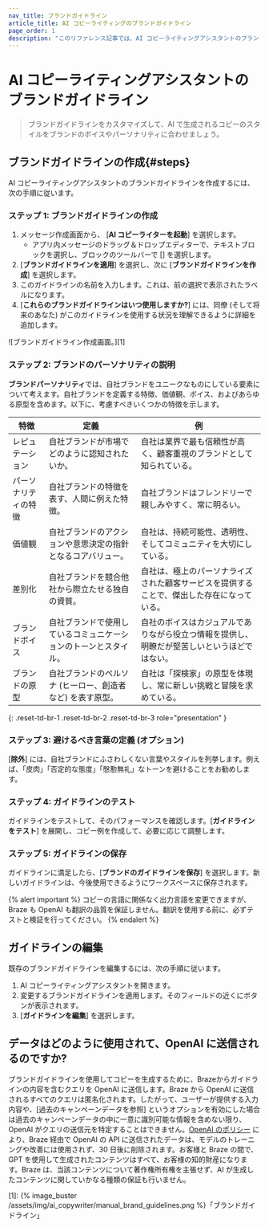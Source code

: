 ```yaml
---
nav_title: ブランドガイドライン
article_title: AI コピーライティングのブランドガイドライン
page_order: 1
description: "このリファレンス記事では、AI コピーライティングアシスタントのブランドガイドラインについて説明します。この機能を使用すると、AI コピーライティングアシスタントが生成するコピーのスタイルを、ブランドのボイスやスタイルに合わせて調整できます。"
---
```


# AI コピーライティングアシスタントのブランドガイドライン

> ブランドガイドラインをカスタマイズして、AI で生成されるコピーのスタイルをブランドのボイスやパーソナリティに合わせましょう。

## ブランドガイドラインの作成{#steps}

AI コピーライティングアシスタントのブランドガイドラインを作成するには、次の手順に従います。

### ステップ 1: ブランドガイドラインの作成

1. メッセージ作成画面から、<i class="fa-solid fa-wand-magic-sparkles"></i> [**AI コピーライターを起動**] を選択します。
   * アプリ内メッセージのドラッグ＆ドロップエディターで、テキストブロックを選択し、ブロックのツールバーで [<i class="fa-solid fa-wand-magic-sparkles" title="AI コピーライター"></i>] を選択します。
2. [**ブランドガイドラインを適用**] を選択し、次に [**ブランドガイドラインを作成**] を選択します。
3. このガイドラインの名前を入力します。これは、前の選択で表示されたラベルになります。
4. [**これらのブランドガイドラインはいつ使用しますか?**] には、同僚 (そして将来のあなた) がこのガイドラインを使用する状況を理解できるように詳細を追加します。

![ブランドガイドライン作成画面。][1]

### ステップ 2: ブランドのパーソナリティの説明

**ブランドパーソナリティ**では、自社ブランドをユニークなものにしている要素について考えます。自社ブランドを定義する特徴、価値観、ボイス、およびあらゆる原型を含めます。以下に、考慮すべきいくつかの特徴を示します。

| **特徴**       | **定義**                                                                       | **例**                                                        |
|--------------------------|--------------------------------------------------------------------------------------|--------------------------------------------------------------------|
| レピュテーション               | 自社ブランドが市場でどのように認知されたいか。                               | 自社は業界で最も信頼性が高く、顧客重視のブランドとして知られている。 |
| パーソナリティの特徴       | 自社ブランドの特徴を表す、人間に例えた特徴。                     | 自社ブランドはフレンドリーで親しみやすく、常に明るい。          |
| 価値観                   | 自社ブランドのアクションや意思決定の指針となるコアバリュー。                           | 自社は、持続可能性、透明性、そしてコミュニティを大切にしている。            |
| 差別化          | 自社ブランドを競合他社から際立たせる独自の資質。                         | 自社は、極上のパーソナライズされた顧客サービスを提供することで、傑出した存在になっている。 |
| ブランドボイス              | 自社ブランドで使用しているコミュニケーションのトーンとスタイル。                                 | 自社のボイスはカジュアルでありながら役立つ情報を提供し、明瞭だが堅苦しいというほどではない。 |
| ブランドの原型          | 自社ブランドのペルソナ (ヒーロー、創造者など) を表す原型。    | 自社は「探検家」の原型を体現し、常に新しい挑戦と冒険を求めている。 |
{: .reset-td-br-1 .reset-td-br-2 .reset-td-br-3 role="presentation" }

### ステップ 3: 避けるべき言葉の定義 (オプション)

[**除外**] には、自社ブランドにふさわしくない言葉やスタイルを列挙します。例えば、「皮肉」「否定的な態度」「慇懃無礼」なトーンを避けることをお勧めします。

### ステップ 4: ガイドラインのテスト

ガイドラインをテストして、そのパフォーマンスを確認します。[**ガイドラインをテスト**] を展開し、コピー例を作成して、必要に応じて調整します。

### ステップ 5: ガイドラインの保存

ガイドラインに満足したら、[**ブランドのガイドラインを保存**] を選択します。新しいガイドラインは、今後使用できるようにワークスペースに保存されます。

{% alert important %}
コピーの言語に関係なく出力言語を変更できますが、Braze も OpenAI も翻訳の品質を保証しません。翻訳を使用する前に、必ずテストと検証を行ってください。
{% endalert %}

## ガイドラインの編集

既存のブランドガイドラインを編集するには、次の手順に従います。

1. AI コピーライティングアシスタントを開きます。
2. 変更するブランドガイドラインを適用します。そのフィールドの近くにボタンが表示されます。
3. [**ガイドラインを編集**] を選択します。

## データはどのように使用されて、OpenAI に送信されるのですか?

ブランドガイドラインを使用してコピーを生成するために、Brazeからガイドラインの内容を含むクエリを OpenAI に送信します。Braze から OpenAI に送信されるすべてのクエリは匿名化されます。したがって、ユーザーが提供する入力内容や、[過去のキャンペーンデータを参照] というオプションを有効にした場合は過去のキャンペーンデータの中に一意に識別可能な情報を含めない限り、OpenAI がクエリの送信元を特定することはできません。[OpenAI のポリシー](https://openai.com/policies/api-data-usage-policies) により、Braze 経由で OpenAI の API に送信されたデータは、モデルのトレーニングや改善には使用されず、30 日後に削除されます。お客様と Braze の間で、GPT を使用して生成されたコンテンツはすべて、お客様の知的財産になります。Braze は、当該コンテンツについて著作権所有権を主張せず、AI が生成したコンテンツに関していかなる種類の保証も行いません。


[1]: {% image_buster /assets/img/ai_copywriter/manual_brand_guidelines.png %}「ブランドガイドライン」

